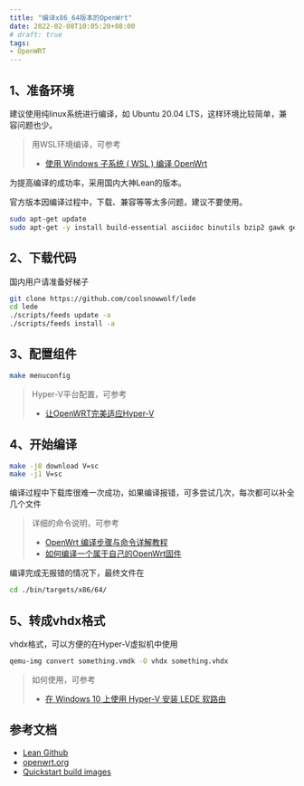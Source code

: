 ```yaml
---
title: "编译x86_64版本的OpenWrt"
date: 2022-02-08T10:05:20+08:00
# draft: true
tags:
- OpenWRT
---
```


## 1、准备环境

建议使用纯linux系统进行编译，如 Ubuntu 20.04 LTS，这样环境比较简单，兼容问题也少。

> 用WSL环境编译，可参考  
> - [使用 Windows 子系统 ( WSL ) 编译 OpenWrt](https://p3terx.com/archives/compiling-openwrt-with-wsl.html)

为提高编译的成功率，采用国内大神Lean的版本。

官方版本因编译过程中，下载、兼容等等太多问题，建议不要使用。

```bash
sudo apt-get update
sudo apt-get -y install build-essential asciidoc binutils bzip2 gawk gettext git libncurses5-dev libz-dev patch python3 python2.7 unzip zlib1g-dev lib32gcc1 libc6-dev-i386 subversion flex uglifyjs git-core gcc-multilib p7zip p7zip-full msmtp libssl-dev texinfo libglib2.0-dev xmlto qemu-utils upx libelf-dev autoconf automake libtool autopoint device-tree-compiler g++-multilib antlr3 gperf wget curl swig rsync
```

## 2、下载代码

国内用户请准备好梯子
```bash
git clone https://github.com/coolsnowwolf/lede
cd lede
./scripts/feeds update -a
./scripts/feeds install -a
```

## 3、配置组件

```bash
make menuconfig
```
> Hyper-V平台配置，可参考  
> - [让OpenWRT完美适应Hyper-V](https://soha.moe/post/make-openwrt-fits-hyperv.html)

## 4、开始编译

```bash
make -j8 download V=sc
make -j1 V=sc
```
编译过程中下载库很难一次成功，如果编译报错，可多尝试几次，每次都可以补全几个文件
> 详细的命令说明，可参考  
> - [OpenWrt 编译步骤与命令详解教程](https://p3terx.com/archives/openwrt-compilation-steps-and-commands.html)  
> - [如何编译一个属于自己的OpenWrt固件](https://openwrt.club/1.html)

编译完成无报错的情况下，最终文件在
```bash
cd ./bin/targets/x86/64/
```

## 5、转成vhdx格式

vhdx格式，可以方便的在Hyper-V虚拟机中使用
```bash
qemu-img convert something.vmdk -O vhdx something.vhdx
```
> 如何使用，可参考  
> - [在 Windows 10 上使用 Hyper-V 安装 LEDE 软路由](https://blog.skk.moe/post/hyper-v-win10-lede/)


## 参考文档

- [Lean Github](https://github.com/coolsnowwolf/lede)  
- [openwrt.org](https://openwrt.org/)  
- [Quickstart build images](https://openwrt.org/docs/guide-developer/quickstart-build-images)